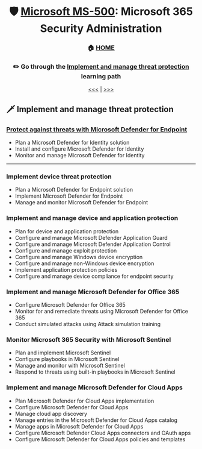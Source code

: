 <div align="center">

# 🛡️ [Microsoft MS-500](ms-500-index.md): Microsoft 365 Security Administration
### 🏠 [HOME](README.md)
### ✏️ Go through the [Implement and manage threat protection](https://learn.microsoft.com/en-gb/training/paths/implement-manage-threat-protection/) learning path

[<<<](ms-500-part1.md) | [>>>](ms-500-part3.md)
      
</div>

## 🗡️ Implement and manage threat protection

### [Protect against threats with Microsoft Defender for Endpoint](https://learn.microsoft.com/en-gb/training/modules/m365-security-threat-protect/)
- Plan a Microsoft Defender for Identity solution
- Install and configure Microsoft Defender for Identity
- Monitor and manage Microsoft Defender for Identity

      
- - -


### Implement device threat protection
- Plan a Microsoft Defender for Endpoint solution
- Implement Microsoft Defender for Endpoint
- Manage and monitor Microsoft Defender for Endpoint
### Implement and manage device and application protection
- Plan for device and application protection
- Configure and manage Microsoft Defender Application Guard
- Configure and manage Microsoft Defender Application Control
- Configure and manage exploit protection
- Configure and manage Windows device encryption
- Configure and manage non-Windows device encryption
- Implement application protection policies
- Configure and manage device compliance for endpoint security
### Implement and manage Microsoft Defender for Office 365
- Configure Microsoft Defender for Office 365
- Monitor for and remediate threats using Microsoft Defender for Office 365
- Conduct simulated attacks using Attack simulation training
### Monitor Microsoft 365 Security with Microsoft Sentinel
- Plan and implement Microsoft Sentinel
- Configure playbooks in Microsoft Sentinel
- Manage and monitor with Microsoft Sentinel
- Respond to threats using built-in playbooks in Microsoft Sentinel
### Implement and manage Microsoft Defender for Cloud Apps
- Plan Microsoft Defender for Cloud Apps implementation
-  Configure Microsoft Defender for Cloud Apps
-  Manage cloud app discovery
-  Manage entries in the Microsoft Defender for Cloud Apps catalog
-  Manage apps in Microsoft Defender for Cloud Apps
-  Configure Microsoft Defender Cloud Apps connectors and OAuth apps
- Configure Microsoft Defender for Cloud Apps policies and templates

